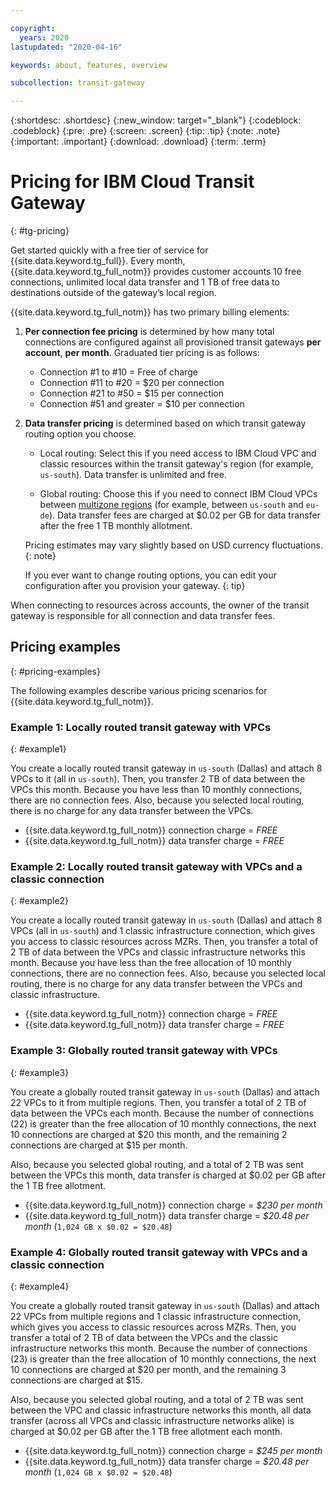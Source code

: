 ```yaml
---

copyright:
  years: 2020
lastupdated: "2020-04-16"

keywords: about, features, overview

subcollection: transit-gateway

---
```


{:shortdesc: .shortdesc}
{:new_window: target="_blank"}
{:codeblock: .codeblock}
{:pre: .pre}
{:screen: .screen}
{:tip: .tip}
{:note: .note}
{:important: .important}
{:download: .download}
{:term: .term}

# Pricing for IBM Cloud Transit Gateway
{: #tg-pricing}

Get started quickly with a free tier of service for {{site.data.keyword.tg_full}}. Every month, {{site.data.keyword.tg_full_notm}} provides customer accounts 10 free connections, unlimited local data transfer and 1 TB of free data to destinations outside of the gateway’s local region.  

{{site.data.keyword.tg_full_notm}} has two primary billing elements:

1. **Per connection fee pricing** is determined by how many total connections are configured against all provisioned transit gateways **per account**, **per month**. Graduated tier pricing is as follows:

   * Connection #1 to #10 = Free of charge  
   * Connection #11 to #20 =  $20 per connection  
   * Connection #21 to #50 = $15 per connection   
   * Connection #51 and greater = $10 per connection

2. **Data transfer pricing** is determined based on which transit gateway routing option you choose.

   - Local routing: Select this if you need access to IBM Cloud VPC and classic resources within the transit gateway's
region (for example, `us-south`). Data transfer is unlimited and free.

   - Global routing: Choose this if you need to connect IBM Cloud VPCs between [multizone regions](/docs/overview?topic=overview-locations#mzr-table) (for example, between `us-south` and `eu-de`). Data transfer fees are charged at $0.02 per GB for data transfer after the free 1 TB monthly allotment.

   Pricing estimates may vary slightly based on USD currency fluctuations.
   {: note}

   If you ever want to change routing options, you can edit your configuration after you provision your gateway.
   {: tip}

When connecting to resources across accounts, the owner of the transit gateway is responsible for all connection and data transfer fees.

## Pricing examples
{: #pricing-examples}

The following examples describe various pricing scenarios for {{site.data.keyword.tg_full_notm}}.

### Example 1: Locally routed transit gateway with VPCs
{: #example1}

You create a locally routed transit gateway in `us-south` (Dallas) and attach 8 VPCs to it (all in `us-south`). Then, you transfer 2 TB of data between the VPCs this month. Because you have less than 10 monthly connections, there are no connection fees. Also, because you selected local routing, there is no charge for any data transfer between the VPCs.

* {{site.data.keyword.tg_full_notm}} connection charge = *FREE*     
* {{site.data.keyword.tg_full_notm}} data transfer charge = *FREE*   

### Example 2: Locally routed transit gateway with VPCs and a classic connection
{: #example2}

You create a locally routed transit gateway in `us-south` (Dallas) and attach 8 VPCs (all in `us-south`) and 1 classic infrastructure connection, which gives you access to classic resources across MZRs. Then, you transfer a total of 2 TB of data between the VPCs and classic infrastructure networks this month. Because you have less than the free allocation of 10 monthly connections, there are no connection fees. Also, because you selected local routing, there is no charge for any data transfer between the VPCs and classic infrastructure.

* {{site.data.keyword.tg_full_notm}} connection charge = *FREE*     
* {{site.data.keyword.tg_full_notm}} data transfer charge = *FREE*    

### Example 3: Globally routed transit gateway with VPCs
{: #example3}

You create a globally routed transit gateway in `us-south` (Dallas) and attach 22 VPCs to it from multiple regions. Then, you transfer a total of 2 TB of data between the VPCs each month. Because the number of connections (22) is greater than the free allocation of 10 monthly connections, the next 10 connections are charged at $20 this month, and the remaining 2 connections are charged at $15 per month.

Also, because you selected global routing, and a total of 2 TB was sent between the VPCs this month, data transfer is charged at $0.02 per GB after the 1 TB free allotment.

* {{site.data.keyword.tg_full_notm}} connection charge = *$230 per month*   
* {{site.data.keyword.tg_full_notm}} data transfer charge = *$20.48 per month* (`1,024 GB x $0.02 = $20.48`)

### Example 4: Globally routed transit gateway with VPCs and a classic connection
{: #example4}

You create a globally routed transit gateway in `us-south` (Dallas) and attach 22 VPCs from multiple regions and 1 classic infrastructure connection, which gives you access to classic resources across MZRs. Then, you transfer a total of 2 TB of data between the VPCs and the classic infrastructure networks this month. Because the number of connections (23) is greater than the free allocation of 10 monthly connections, the next 10 connections are charged at $20 per month, and the remaining 3 connections are charged at $15.

Also, because you selected global routing, and a total of 2 TB was sent between the VPC and classic infrastructure networks this month, all data transfer (across all VPCs and classic infrastructure networks alike) is charged at $0.02 per GB after the 1 TB free allotment each month.

* {{site.data.keyword.tg_full_notm}} connection charge = *$245 per month*   
* {{site.data.keyword.tg_full_notm}} data transfer charge = *$20.48 per month* (`1,024 GB x $0.02 = $20.48`)
